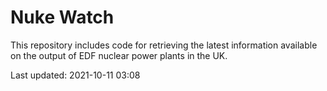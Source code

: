# Nuke Watch

This repository includes code for retrieving the latest information available on the output of EDF nuclear power plants in the UK.

Last updated: 2021-10-11 03:08